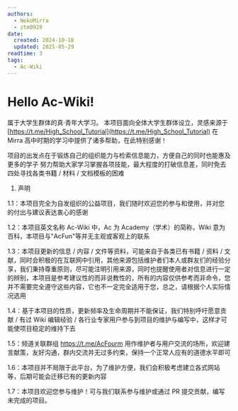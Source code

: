 ```yaml
---
authors:
  - NekoMirra
  - ztm0929
date:
  created: 2024-10-18
  updated: 2025-05-29
readtime: 3
tags:
  - Ac-Wiki
---
```


# Hello Ac-Wiki!

属于大学生群体的真·青年大学习。
本项目面向全体大学生群体设立，灵感来源于 [https://t.me/High_School_Tutorial](https://t.me/High_School_Tutorial)
在 Mirra 高中时期的学习中提供了诸多帮助，在此特别感谢！

项目的出发点在于锻炼自己的组织能力与检索信息能力，方便自己的同时也能惠及更多的学子
努力帮助大家学习掌握各项技能，最大程度的打破信息差，同时免去四处寻找各类书籍 / 材料 / 文档模板的困难

<!-- more -->

1. 声明

1.1：本项目完全为自发组织的公益项目，我们随时欢迎您的参与和使用，并对您的付出与建议表达衷心的感谢

1.2：本项目英文名称 Ac-Wiki 中，Ac 为 Academy（学术）的简称，Wiki 意为百科，本项目与"AcFun"等并无主观或客观上的联系

1.3：本项目更新的信息 / 内容 / 文件等资料，可能来自于各类已有书籍 / 资料 / 文献，同时会积极的在互联网中引用，其他来源包括维护者们本人或群友们的经验分享，我们秉持尊重原则，尽可能注明引用来源，同时也提醒使用者对信息进行一定的辨别，本项目是参考建议性的而非说教性的，所有的内容仅供参考而非命令，您并不需要完全遵守这些内容，它也不一定完全适用于您，总之，请根据个人实际情况选用

1.4：基于本项目的性质，更新频率及生命周期并不能保证，我们特别呼吁愿意贡献 / 有过 Wiki 编辑经验 / 各行业专家用户参与到项目的维护与编写中，这样才可能使项目稳定的维持下去

1.5：频道关联群组
https://t.me/AcFourm
用作维护者与用户交流的场所，欢迎建言献策，友好沟通，群内交流并无过多约束，保持一个正常人应有的道德水平即可

1.6：本项目并不局限于此平台，为了维护方便，我们会积极考虑建立各式网站等，后期可能会迁移已有的更新内容

1.7：本项目欢迎您参与维护！可与我们联系参与维护或通过 PR 提交贡献，编写未完成的项目。

